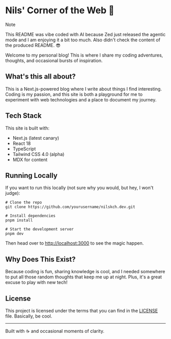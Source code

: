 # Nils' Corner of the Web 🚀

> [!NOTE]
> This README was vibe coded with AI because Zed just released the agentic mode and I am enjoying it a bit too much. Also didn't check the content of the produced README. 😎

Welcome to my personal blog! This is where I share my coding adventures, thoughts, and occasional bursts of inspiration.

## What's this all about?

This is a Next.js-powered blog where I write about things I find interesting. Coding is my passion, and this site is both a playground for me to experiment with web technologies and a place to document my journey.

## Tech Stack

This site is built with:
- Next.js (latest canary)
- React 18
- TypeScript
- Tailwind CSS 4.0 (alpha)
- MDX for content

## Running Locally

If you want to run this locally (not sure why you would, but hey, I won't judge):

```
# Clone the repo
git clone https://github.com/yourusername/nilskch.dev.git

# Install dependencies
pnpm install

# Start the development server
pnpm dev
```

Then head over to [http://localhost:3000](http://localhost:3000) to see the magic happen.

## Why Does This Exist?

Because coding is fun, sharing knowledge is cool, and I needed somewhere to put all those random thoughts that keep me up at night. Plus, it's a great excuse to play with new tech!

## License

This project is licensed under the terms that you can find in the [LICENSE](LICENSE) file. Basically, be cool.

---

Built with ☕ and occasional moments of clarity.
